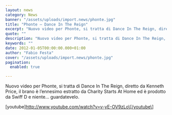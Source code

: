 ```yaml
---
layout: news
category: News
banner: "/assets/uploads/import.news/phonte.jpg"
title: "Phonte – Dance In The Reign"
excerpt: "Nuovo video per Phonte, si tratta di Dance In The Reign, diretto da Kenneth Price, il brano è l’ennesimo estratto da Charity Starts At Home ed è prodotto da Swiff D e niente… guardatevelo. [youtube]http://www.youtube.com/watch?v=v-yE-OV9zLo[/youtube"
quote: ""
description: "Nuovo video per Phonte, si tratta di Dance In The Reign, diretto da Kenneth Price, il brano è l’ennesimo estratto da Charity Starts At Home ed è prodotto da Swiff D e niente… guardatevelo. [youtube]http://www.youtube.com/watch?v=v-yE-OV9zLo[/youtube"
keywords: ""
date: 2012-01-05T00:00:00.000+01:00
author: "Fabio Festa"
cover: "/assets/uploads/import.news/phonte.jpg"
pagination:
  enabled: true

---
```


Nuovo video per Phonte, si tratta di Dance In The Reign, diretto da Kenneth Price, il brano è l’ennesimo estratto da Charity Starts At Home ed è prodotto da Swiff D e niente… guardatevelo.

\[youtube\]http://www.youtube.com/watch?v=v-yE-OV9zLo\[/youtube\]